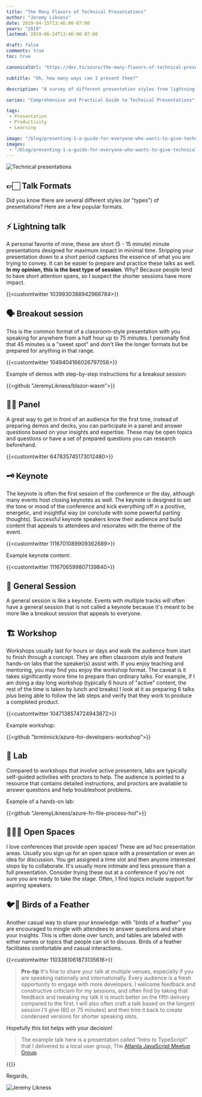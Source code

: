 ```yaml
---
title: "The Many Flavors of Technical Presentations"
author: "Jeremy Likness"
date: 2019-04-15T13:46:00-07:00
years: "2019"
lastmod: 2019-06-24T13:46:00-07:00

draft: false
comments: true
toc: true

canonicalUrl: "https://dev.to/azure/the-many-flavors-of-technical-presentations-3fjj"

subtitle: "Oh, how many ways can I present thee?"

description: "A survey of different presentation styles from lightning talks to keynotes and workshops."

series: "Comprehensive and Practical Guide to Technical Presentations"

tags:
 - Presentation 
 - Productivity
 - Learning

image: "/blog/presenting-1-a-guide-for-everyone-who-wants-to-give-technical-presentations/images/technicalpresentationshero.jpg" 
images:
 - "/blog/presenting-1-a-guide-for-everyone-who-wants-to-give-technical-presentations/images/technicalpresentationshero.jpg"
---
```


![Technical presentations](/blog/presenting-1-a-guide-for-everyone-who-wants-to-give-technical-presentations/images/technicalpresentationshero.jpg)

## 👉🏻 Talk Formats

Did you know there are several different styles (or "types") of presentations? Here are a few popular formats.

## ⚡ Lightning talk 

A personal favorite of mine, these are short (5 - 15 minute) minute presentations designed for maximum impact in minimal time. Stripping your presentation down to a short period captures the essence of what you are trying to convey. It can be easier to prepare and practice these talks as well. **In my opinion, this is the best type of session**. Why? Because people tend to have short attention spans, so I suspect the shorter sessions have more impact.

{{<customtwitter 1039930388942966784>}}

## 🗣 Breakout session 

This is the common format of a classroom-style presentation with you speaking for anywhere from a half hour up to 75 minutes. I personally find that 45 minutes is a "sweet spot" and don't like the longer formats but be prepared for anything in that range.

{{<customtwitter 1049404166026797056>}}

Example of demos with step-by-step instructions for a breakout session:

{{<github "JeremyLikness/blazor-wasm">}}

## 👥👥 Panel

A great way to get in front of an audience for the first time, instead of preparing demos and decks, you can participate in a panel and answer questions based on your insights and expertise. These may be open topics and questions or have a set of prepared questions you can research beforehand.

{{<customtwitter 647835745173012480>}}

## 🗝 Keynote

The keynote is often the first session of the conference or the day, although many events host closing keynotes as well. The keynote is designed to set the tone or mood of the conference and kick everything off in a positive, energetic, and insightful way (or conclude with some powerful parting thoughts). Successful keynote speakers know their audience and build content that appeals to attendees and resonates with the theme of the event.

{{<customtwitter 1116701089909362689>}}

Example keynote content:

{{<customtwitter 1116706599807139840>}}

## 📣 General Session

A general session is like a keynote. Events with multiple tracks will often have a general session that is not called a keynote because it's meant to be more like a breakout session that appeals to everyone.

## 🏗 Workshop

Workshops usually last for hours or days and walk the audience from start to finish through a concept. They are often classroom style and feature hands-on labs that the speaker(s) assist with. If you enjoy teaching and mentoring, you may find you enjoy the workshop format. The caveat is it takes significantly more time to prepare than ordinary talks. For example, if I am doing a day long workshop (typically 6 hours of "active" content, the rest of the time is taken by lunch and breaks) I look at it as preparing 6 talks *plus* being able to follow the lab steps and verify that they work to produce a completed product.

{{<customtwitter 1047138574724943872>}}

Example workshop:

{{<github "brminnick/azure-for-developers-workshop">}}

## 🔬 Lab

Compared to workshops that involve active presenters, labs are typically self-guided activities with proctors to help. The audience is pointed to a resource that contains detailed instructions, and proctors are available to answer questions and help troubleshoot problems.

Example of a hands-on lab:

{{<github "JeremyLikness/azure-fn-file-process-hol">}}

## 👩🏻‍🏫 Open Spaces

I love conferences that provide open spaces! These are ad hoc presentation areas. Usually you sign up for an open space with a presentation or even an idea for discussion. You get assigned a time slot and then anyone interested stops by to collaborate. It's usually more intimate and less pressure than a full presentation. Consider trying these out at a conference if you're not sure you are ready to take the stage. Often, I find topics include support for aspiring speakers.

## 🐦🦜 Birds of a Feather

Another casual way to share your knowledge: with "birds of a feather" you are encouraged to mingle with attendees to answer questions and share your insights. This is often done over lunch, and tables are labeled with either names or topics that people can sit to discuss. Birds of a feather facilitates comfortable and casual interactions.

{{<customtwitter 1103381061873135616>}}

> **Pro-tip** It's fine to share your talk at multiple venues, especially if you are speaking nationally and internationally. Every audience is a fresh opportunity to engage with more developers. I welcome feedback and constructive criticism for my sessions, and often find by taking that feedback and tweaking my talk it is much better on the fifth delivery compared to the first. I will also often craft a talk based on the longest session I'll give (60 or 75 minutes) and then trim it back to create condensed versions for shorter speaking slots.

Hopefully this list helps with your decision!

> The example talk here is a presentation called "Intro to TypeScript" that I delivered to a local user group, The [Atlanta JavaScript Meetup Group](https://www.meetup.com/AtlantaJavaScript/events/245257740/).

{{<youtube kxkzbMCc8Gg>}}

Regards,

![Jeremy Likness](/images/jeremylikness.gif)
